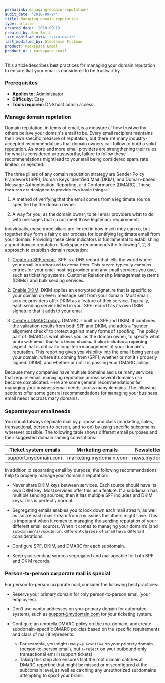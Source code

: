 ```yaml
---
permalink: managing-domain-reputation/
audit_date: '2018-09-24'
title: Managing domain reputation
type: article
created_date: '2018-09-13'
created_by: Ben Smith
last_modified_date: '2018-09-23'
last_modified_by: Stephanie Fillmon
product: Rackspace Email
product_url: rackspace-email
---
```


This article describes best practices for managing your domain reputation to ensure that your email is considered to be trustworthy.

### Prerequisites

- **Applies to:** Administrator
- **Difficulty:** Easy
- **Tools required:** DNS host admin access

### Manage domain reputation

Domain reputation, in terms of email, is a measure of how trustworthy others believe your domain's email to be. Every email recipient maintains their own specific measure of reputation, but there are many industry-accepted recommendations that domain owners can follow to build a solid reputation. As more and more email providers are strengthening their rules for what is considered untrustworthy, failure to follow these recommendations might lead to your mail being considered spam, rate limited, or rejected.

The three pillars of any domain reputation strategy are Sender Policy Framework (SPF), Domain Keys Identified Mail (DKIM), and Domain-based Message Authentication, Reporting, and Conformance (DMARC). These features are designed to provide two basic things:

1. A method of verifying that the email comes from a legitimate source specified by the domain owner.

2. A way for you, as the domain owner, to tell email providers what to do with messages that do not meet those legitimacy requirements.

Individually, these three pillars are limited in how much they can do, but together they form a fairly clear process for identifying legitimate email from your domain. Providing these clear indicators is fundamental to establishing a good domain reputation. Rackspace recommends the following 1, 2, 3 approach to establish domain reputation:

1. [Create an SPF record](/how-to/create-an-spf-policy). SPF is a DNS record that tells the world where your email is authorized to come from. This record typically contains entries for your email hosting provider and any email services you use, such as ticketing systems, Customer Relationship Management systems (CRMs), and bulk sending services.

2. [Enable DKIM](/how-to/enable-dkim-in-the-cloud-office-control-panel). DKIM applies an encrypted signature that is specific to your domain on every message sent from your domain. Most email service providers offer DKIM as a feature of their service. Typically, each sending service listed in your SPF record has its own DKIM signature that it adds to your email.

3. [Create a DMARC policy](/how-to/create-a-dmarc-policy). DMARC is built on SPF and DKIM. It combines the validation results from both SPF and DKIM, and adds a "sender alignment check" to protect against many forms of spoofing. The policy part of DMARC is what allows you, as the domain owner, to specify what to do with email that fails these checks. It also includes a reporting aspect that is critical to long-term management of your domain's reputation. This reporting gives you visibility into the email being sent as your domain: where it's coming from (SPF), whether or not it's properly signed (DKIM), and whether or not it is passing your DMARC policy.

Because many companies have multiple domains and use many services that require email, managing reputation across several domains can become complicated. Here are some general recommendations for managing your business email needs across many domains. The following sections offer some general recommendations for managing your business email needs accross many domains.

### Separate your email needs

You should always separate mail by purpose and class (marketing, sales, transactional, person-to-person, and so on) by using specific subdomains wherever possible. The following table shows different email purposes and their suggested domain naming conventions:

| Ticket system emails | Marketing emails | Newsletter emails |
| --- | --- | --- |
| support.mydomain.com | marketing.mydomain.com | news.mydomain.com |

In addition to separating email by purpose, the following recommendations help to properly manage your domain's reputation: 

- Never share DKIM keys between services. Each source should have its own DKIM key. Most services offer this as a feature. If a subdomain has multiple sending sources, then it has multiple SPF includes and DKIM keys. This is perfectly normal.

- Segregating emails enables you to lock down each mail stream, as well as isolate each mail stream from any issues the others might have. This is important when it comes to managing the sending reputation of your different email sources. When it comes to managing your domain’s (and subdomain's) reputation, different classes of email have different considerations.

- Configure SPF, DKIM, and DMARC for each subdomain.

- Keep your sending sources segregated and manageable for both SPF and DKIM records.

### Person-to-person corporate mail is special

For person-to-person corporate mail, consider the following best practices:

- Reserve your primary domain for only person-to-person email (your employees).

- Don’t use vanity addresses on your primary domain for automated systems, such as support@mydomain.com for your ticketing system.

- Configure an umbrella DMARC policy on the root domain, and create subdomain-specific DMARC policies based on the specific requirements and class of mail it represents.
   
   - For example, you might use `p=quarantine` on your primary domain (person-to-person email), but `p=reject` on your outbound-only transactional email (support tickets).
   - Taking this step also ensures that the root domain catches all DMARC reporting that might be missed or misconfigured at the subdomain level, as well as catching any unauthorized subdomains attempting to spoof your brand.
